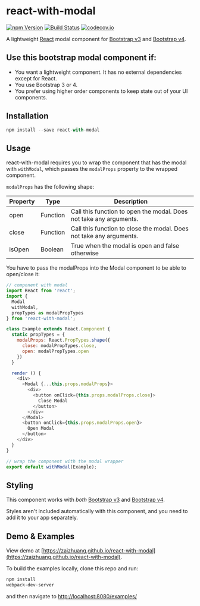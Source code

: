 react-with-modal
================
[![npm Version](https://img.shields.io/npm/v/react-with-modal.svg)](https://www.npmjs.com/package/react-with-modal)
[![Build Status](https://travis-ci.org/zaizhuang/react-with-modal.svg)](https://travis-ci.org/zaizhuang/react-with-modal.svg)
[![codecov.io](https://codecov.io/github/zaizhuang/react-with-modal/coverage.svg?branch=master)](https://codecov.io/github/zaizhuang/react-with-modal?branch=master)

A lightweight [React](http://facebook.github.io/react/index.html) modal component for [Bootstrap v3](http://getbootstrap.com/) and [Bootstrap v4](http://v4-alpha.getbootstrap.com/).

## Use this bootstrap modal component if:
- You want a lightweight component. It has no external dependencies except for React.
- You use Bootstrap 3 or 4.
- You prefer using higher order components to keep state out of your UI components.

## Installation
```javascript
npm install --save react-with-modal
```
## Usage
react-with-modal requires you to wrap the component that has the modal with `withModal`, which passes the `modalProps` property to the wrapped component.

`modalProps` has the following shape:

|Property| Type| Description|
|--------|-----| -----------|
|open|Function|Call this function to open the modal. Does not take any arguments.|
|close|Function|Call this function to close the modal. Does not take any arguments.|
|isOpen|Boolean|True when the modal is open and false otherwise|

You have to pass the modalProps into the Modal component to be able to open/close it:
```javascript
// component with modal
import React from 'react';
import {
  Modal
  withModal,
  propTypes as modalPropTypes
} from 'react-with-modal';

class Example extends React.Component {
  static propTypes = {
    modalProps: React.PropTypes.shape({
      close: modalPropTypes.close,
      open: modalPropTypes.open
    })
  }

  render () {
    <div>
      <Modal {...this.props.modalProps}>
        <div>
          <button onClick={this.props.modalProps.close}>
            Close Modal
          </button>
        </div>
      </Modal>
      <button onClick={this.props.modalProps.open}>
        Open Modal
      </button>
    </div>
  }
}

// wrap the component with the modal wrapper
export default withModal(Example);
```

## Styling

This component works with *both* [Bootstrap v3](http://getbootstrap.com/) and [Bootstrap v4](http://v4-alpha.getbootstrap.com/).

Styles aren't included automatically with this component, and you need to add it to your app separately.

## Demo & Examples

View demo at [https://zaizhuang.github.io/react-with-modal](https://zaizhuang.github.io/react-with-modal).

To build the examples locally, clone this repo and run:

```javascript
npm install
webpack-dev-server
```
and then navigate to [http://localhost:8080/examples/](http://localhost:8080/examples/)
